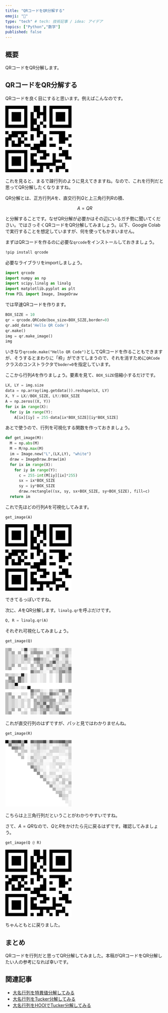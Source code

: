 ```yaml
---
title: "QRコードをQR分解する"
emoji: "🤖"
type: "tech" # tech: 技術記事 / idea: アイデア
topics: ["Python","数学"]
published: false
---
```


## 概要

QRコードをQR分解します。

## QRコードをQR分解する

QRコードを良く目にすると思います。例えばこんなのです。

![QR](qr_decomposition/qrcode.png)

これを見ると、まるで疎行列のように見えてきますね。なので、これを行列だと思ってQR分解したくなりますね。

QR分解とは、正方行列$A$を、直交行列$Q$と上三角行列$R$の積、

$$
A = QR
$$

と分解することです。なぜQR分解が必要かはその辺にいるガチ勢に聞いてください。ではさっそくQRコードをQR分解してみましょう。以下、Google Colabで実行することを想定していますが、何を使ってもかまいません。

まずはQRコードを作るのに必要な`qrcode`をインストールしておきましょう。

```sh
!pip install qrcode
```

必要なライブラリをimportしましょう。

```py
import qrcode
import numpy as np
import scipy.linalg as linalg
import matplotlib.pyplot as plt
from PIL import Image, ImageDraw
```

では早速QRコードを作ります。

```py
BOX_SIZE = 10
qr = qrcode.QRCode(box_size=BOX_SIZE,border=0)
qr.add_data('Hello QR Code')
qr.make()
img = qr.make_image()
img
```

いきなり`qrcode.make("Hello QR Code")`としてQRコードを作ることもできますが、そうするとまわりに「枠」ができてしまうので、それを消すために`QRCode`クラスのコンストラクタで`boder=0`を指定しています。

ここから行列$A$を作りましょう。要素を見て、`BOX_SiZE`倍縮小するだけです。

```py
LX, LY = img.size
data = np.array(img.getdata()).reshape(LX, LY)
X, Y = LX//BOX_SIZE, LY//BOX_SIZE
A = np.zeros((X, Y))
for ix in range(X):
  for iy in range(Y):
    A[ix][iy] = 255-data[ix*BOX_SIZE][iy*BOX_SIZE]
```

あとで使うので、行列を可視化する関数を作っておきましょう。

```py
def get_image(M):
  M = np.abs(M)
  M = M/np.max(M)
  im = Image.new("L",(LX,LY), "white")
  draw = ImageDraw.Draw(im)
  for ix in range(X):
    for iy in range(Y):
      c = 255-int(M[iy][ix]*255)
      sx = ix*BOX_SIZE
      sy = iy*BOX_SIZE
      draw.rectangle((sx, sy, sx+BOX_SIZE, sy+BOX_SIZE), fill=c)
  return im
```

これで先ほどの行列$A$を可視化してみます。

```py
get_image(A)
```

![A](qr_decomposition/A.png)

できてるっぽいですね。

次に、$A$をQR分解します。`linalg.qr`を呼ぶだけです。

```py
Q, R = linalg.qr(A)
```

それぞれ可視化してみましょう。

```py
get_image(Q)
```

![Q](qr_decomposition/Q.png)

これが直交行列のはずですが、パッと見ではわかりませんね。

```py
get_image(R)
```

![R](qr_decomposition/R.png)

こちらは上三角行列だということがわかりやすいですね。

さて、$A=QR$なので、$Q$と$R$をかけたら元に戻るはずです。確認してみましょう。

```py
get_image(Q @ R)
```

![QR](qr_decomposition/QR.png)

ちゃんともとに戻りました。

## まとめ

QRコードを行列だと思ってQR分解してみました。本稿がQRコードをQR分解したい人の参考になれば幸いです。

## 関連記事

* [大名行列を特異値分解してみる
](https://qiita.com/kaityo256/items/78b16c58228e131f8144)
* [大名行列をTucker分解してみる](https://qiita.com/kaityo256/items/2e3f45377a6b9760f3e0)
* [大名行列をHOOIでTucker分解してみる](https://qiita.com/kaityo256/items/ab9555ada7b07a65bc12)